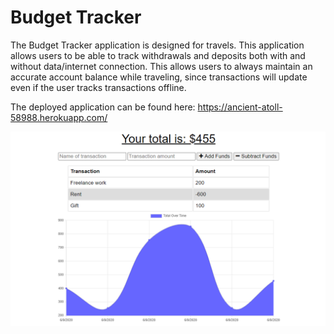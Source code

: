 <!-- @format -->

# Budget Tracker

The Budget Tracker application is designed for travels. This application allows users to be able to track withdrawals and deposits both with and without data/internet connection. This allows users to always maintain an accurate account balance while traveling, since transactions will update even if the user tracks transactions offline.

The deployed application can be found here: https://ancient-atoll-58988.herokuapp.com/

![Budget Tracker](./assets/mockup.png?raw=true "Mock up of Budget Tracker")
